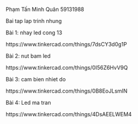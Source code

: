 Phạm Tấn Minh Quân 59131988
<p> Bai tap lap trinh nhung
<p> Bài 1: nhay led cong 13
<p> https://www.tinkercad.com/things/7dsCY3d0g1P

Bài 2: nut bam led
<p> https://www.tinkercad.com/things/0I56Z6HvV9Q

Bài 3: cam bien nhiet do
<p> https://www.tinkercad.com/things/0B8EoJLsmIN
  
Bài 4: Led ma tran
<p> https://www.tinkercad.com/things/4DsAEELWEM4
